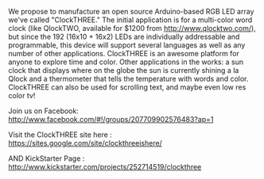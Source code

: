 We propose to manufacture an open source Arduino-based RGB LED array we've called "ClockTHREE." The initial application is for a multi-color word clock (like QlockTWO, available for $1200 from http://www.qlocktwo.com/), but since the 192 (16x10 + 16x2) LEDs are individually addressable and programmable, this device will support several languages as well as any number of other applications. ClockTHREE is an awesome platform for anyone to explore time and color. Other applications in the works: a sun clock that displays where on the globe the sun is currently shining a la Qlock and a thermometer that tells the temperature with words and color. ClockTHREE can also be used for scrolling text, and maybe even low res color tv!

Join us on Facebook:
http://www.facebook.com/#!/groups/207709902576483?ap=1

Visit the ClockTHREE site here :
https://sites.google.com/site/clockthreeishere/

AND KickStarter Page :
http://www.kickstarter.com/projects/252714519/clockthree
